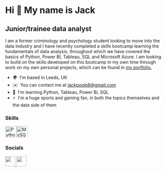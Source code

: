 Hi 👋 My name is Jack
=====================

Junior/trainee data analyst
---------------------------

I am a former criminology and psychology student looking to move into the data industry and I have recently completed a skills bootcamp learning the fundamentals of data analysis, throughout which we have covered the basics of Python, Power BI, Tableau, SQL and Microsoft Azure. I am looking to build on the skills developed on this bootcamp in my own time through work on my own personal projects, which can be found in [my portfolio.](https://github.com/JackPoole19/Portfolio)

* 🌍  I'm based in Leeds, UK
* ✉️  You can contact me at [jackpoole8@gmail.com](mailto:jackpoole8@gmail.com)
* 🧠  I'm learning Python, Tableau, Power Bi, SQL
* ⚡  I'm a huge sports and gaming fan, in both the topics themselves and the data side of them

### Skills


<p align="left">
<a href="https://www.python.org/" target="_blank" rel="noreferrer"><img src="https://raw.githubusercontent.com/danielcranney/readme-generator/main/public/icons/skills/python-colored.svg" width="36" height="36" alt="Python" /></a><a href="https://www.mysql.com/" target="_blank" rel="noreferrer"><img src="https://raw.githubusercontent.com/danielcranney/readme-generator/main/public/icons/skills/mysql-colored.svg" width="36" height="36" alt="MySQL" /></a>
</p>


### Socials

<p align="left"> <a href="https://www.github.com/JackPoole19" target="_blank" rel="noreferrer"> <picture> <source media="(prefers-color-scheme: dark)" srcset="https://raw.githubusercontent.com/danielcranney/readme-generator/main/public/icons/socials/github-dark.svg" /> <source media="(prefers-color-scheme: light)" srcset="https://raw.githubusercontent.com/danielcranney/readme-generator/main/public/icons/socials/github.svg" /> <img src="https://raw.githubusercontent.com/danielcranney/readme-generator/main/public/icons/socials/github.svg" width="32" height="32" /> </picture> </a> <a href="https://www.linkedin.com/in/jack-poole-10650b365/" target="_blank" rel="noreferrer"> <picture> <source media="(prefers-color-scheme: dark)" srcset="https://raw.githubusercontent.com/danielcranney/readme-generator/main/public/icons/socials/linkedin-dark.svg" /> <source media="(prefers-color-scheme: light)" srcset="https://raw.githubusercontent.com/danielcranney/readme-generator/main/public/icons/socials/linkedin.svg" /> <img src="https://raw.githubusercontent.com/danielcranney/readme-generator/main/public/icons/socials/linkedin.svg" width="32" height="32" /> </picture> </a></p>
